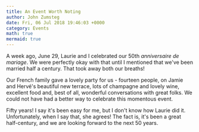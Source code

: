 ```yaml
---
title: An Event Worth Noting
author: John Zumsteg
date: Fri, 06 Jul 2018 19:46:03 +0000
category: Events
math: true
mermaid: true
---
```

A week ago, June 29, Laurie and I celebrated our 50th *anniversaire de mariage*. We were perfectly okay with that until I mentioned that we've been married half a century. That took away both our breaths!

Our French family gave a lovely party for us - fourteen people, on Jamie and Hervé's beautiful new terrace, lots of champagne and lovely wine, excellent food and, best of all, wonderful conversations with great folks. We could not have had a better way to celebrate this momentous event.

Fifty years! I say it's been easy for me, but I don't know how Laurie did it. Unfortunately, when I say that, she agrees! The fact is, it's been a great half-century, and we are looking forward to the next 50 years.
